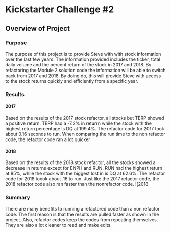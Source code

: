 # Kickstarter Challenge #2
## Overview of Project
### Purpose
The purpose of this project is to provide Steve with with stock information over the last few years. The information provided includes the ticker, total daily volume and the percent return of the stock in 2017 and 2018. By refactoring the Module 2 solution code the information will be able to switch back from 2017 and 2018. By doing do, this will provide Steve with access to the stock returns quickly and efficiently from a specific year.
### Results
#### 2017
Based on the results of the 2017 stock refactor, all stocks but TERP showed a positive return. TERP had a -7.2% in returrn while the stock with the highest return percentage is DQ at 199.4%. The refactor code for 2017 took about 0.16 seconds to run. When comparing the run time to the non refactor code, the refactor code ran a lot quicker
#### 2018
Based on the results of the 2018 stock refactor, all the stocks showed a decrease in returns except for ENPH and RUN. RUN had the highest return at 85%, while the stock with the biggest lost in is DQ at 62.6%. The refactor code for 2018 toook about .16 to run. Just like the 2017 refactor code, the 2018 refactor code also ran faster than the nonrefactor code. 
![2018
### Summary
There are many benefits to running a refactored code than a non refactor code. The first reason is that the results are pulled faster as shown in the project. Also, refactor codes keep the codes from repeating themselves. They are also a lot cleaner to read and make edits. 
